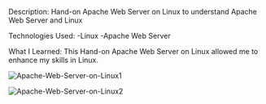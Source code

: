 Description: Hand-on Apache Web Server on Linux to understand Apache Web Server and Linux

Technologies Used: -Linux -Apache Web Server

What I Learned: This Hand-on Apache Web Server on Linux allowed me to enhance my skills in Linux.

![Apache-Web-Server-on-Linux1](https://github.com/Rawipat40/aws_restart-Apache-Web-Server-on-Linux/assets/141838218/35212b91-521e-4228-b85a-d4af62338eb9)

![Apache-Web-Server-on-Linux2](https://github.com/Rawipat40/aws_restart-Apache-Web-Server-on-Linux/assets/141838218/bf0ca87e-d3d9-49bb-ac1b-c731d10efed4)
